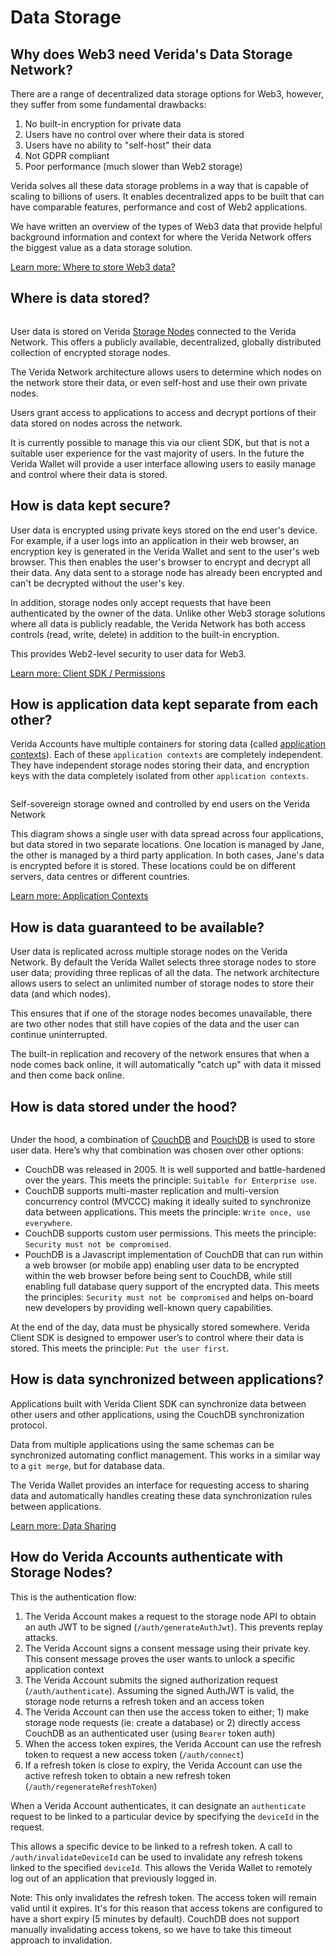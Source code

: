 # Data Storage

## Why does Web3 need Verida's Data Storage Network? <a href="#why-does-web3-need-veridas-data-storage-network" id="why-does-web3-need-veridas-data-storage-network"></a>

There are a range of decentralized data storage options for Web3, however, they suffer from some fundamental drawbacks:

1. No built-in encryption for private data
2. Users have no control over where their data is stored
3. Users have no ability to "self-host" their data
4. Not GDPR compliant
5. Poor performance (much slower than Web2 storage)

Verida solves all these data storage problems in a way that is capable of scaling to billions of users. It enables decentralized apps to be built that can have comparable features, performance and cost of Web2 applications.

We have written an overview of the types of Web3 data that provide helpful background information and context for where the Verida Network offers the biggest value as a data storage solution.

[Learn more: Where to store Web3 data?](../../storing-web3-data.md)

## Where is data stored? <a href="#where-is-data-stored" id="where-is-data-stored"></a>

<figure><img src="../../.gitbook/assets/data-storage-network-07744b24c4f285a24e0483f5efb67d9e.png" alt=""><figcaption></figcaption></figure>

User data is stored on Verida [Storage Nodes](broken-reference) connected to the Verida Network. This offers a publicly available, decentralized, globally distributed collection of encrypted storage nodes.

The Verida Network architecture allows users to determine which nodes on the network store their data, or even self-host and use their own private nodes.

Users grant access to applications to access and decrypt portions of their data stored on nodes across the network.

It is currently possible to manage this via our client SDK, but that is not a suitable user experience for the vast majority of users. In the future the Verida Wallet will provide a user interface allowing users to easily manage and control where their data is stored.

## How is data kept secure? <a href="#how-is-data-kept-secure" id="how-is-data-kept-secure"></a>

User data is encrypted using private keys stored on the end user's device. For example, if a user logs into an application in their web browser, an encryption key is generated in the Verida Wallet and sent to the user's web browser. This then enables the user's browser to encrypt and decrypt all their data. Any data sent to a storage node has already been encrypted and can't be decrypted without the user's key.

In addition, storage nodes only accept requests that have been authenticated by the owner of the data. Unlike other Web3 storage solutions where all data is publicly readable, the Verida Network has both access controls (read, write, delete) in addition to the built-in encryption.

This provides Web2-level security to user data for Web3.

[Learn more: Client SDK / Permissions](../client-sdk/permissions.md)

## How is application data kept separate from each other? <a href="#how-is-application-data-kept-separate-from-each-other" id="how-is-application-data-kept-separate-from-each-other"></a>

Verida Accounts have multiple containers for storing data (called [application contexts](application-contexts.md)). Each of these `application contexts` are completely independent. They have independent storage nodes storing their data, and encryption keys with the data completely isolated from other `application contexts`.

<figure><img src="../../.gitbook/assets/concepts_data-storage-1dd59d2e976a0958868b3a323ddc3b72.png" alt=""><figcaption></figcaption></figure>

Self-sovereign storage owned and controlled by end users on the Verida Network

This diagram shows a single user with data spread across four applications, but data stored in two separate locations. One location is managed by Jane, the other is managed by a third party application. In both cases, Jane's data is encrypted before it is stored. These locations could be on different servers, data centres or different countries.

[Learn more: Application Contexts](application-contexts.md)

## How is data guaranteed to be available? <a href="#how-is-data-guaranteed-to-be-available" id="how-is-data-guaranteed-to-be-available"></a>

User data is replicated across multiple storage nodes on the Verida Network. By default the Verida Wallet selects three storage nodes to store user data; providing three replicas of all the data. The network architecture allows users to select an unlimited number of storage nodes to store their data (and which nodes).

This ensures that if one of the storage nodes becomes unavailable, there are two other nodes that still have copies of the data and the user can continue uninterrupted.

The built-in replication and recovery of the network ensures that when a node comes back online, it will automatically "catch up" with data it missed and then come back online.

## How is data stored under the hood?​ <a href="#how-is-data-stored-under-the-hood" id="how-is-data-stored-under-the-hood"></a>

<figure><img src="../../.gitbook/assets/storage-architecture-b3806ca21d786b31f740eeb541f2c4ff.png" alt=""><figcaption></figcaption></figure>

Under the hood, a combination of [CouchDB](https://en.wikipedia.org/wiki/Apache\_CouchDB) and [PouchDB](https://pouchdb.com/) is used to store user data. Here’s why that combination was chosen over other options:

* CouchDB was released in 2005. It is well supported and battle-hardened over the years. This meets the principle: `Suitable for Enterprise use`.
* CouchDB supports multi-master replication and multi-version concurrency control (MVCCC) making it ideally suited to synchronize data between applications. This meets the principle: `Write once, use everywhere`.
* CouchDB supports custom user permissions. This meets the principle: `Security must not be compromised`.
* PouchDB is a Javascript implementation of CouchDB that can run within a web browser (or mobile app) enabling user data to be encrypted within the web browser before being sent to CouchDB, while still enabling full database query support of the encrypted data. This meets the principles: `Security must not be compromised` and helps on-board new developers by providing well-known query capabilities.

At the end of the day, data must be physically stored somewhere. Verida Client SDK is designed to empower user’s to control where their data is stored. This meets the principle: `Put the user first`.

## How is data synchronized between applications? <a href="#how-is-data-synchronized-between-applications" id="how-is-data-synchronized-between-applications"></a>

Applications built with Verida Client SDK can synchronize data between other users and other applications, using the CouchDB synchronization protocol.

Data from multiple applications using the same schemas can be synchronized automating conflict management. This works in a similar way to a `git merge`, but for database data.

The Verida Wallet provides an interface for requesting access to sharing data and automatically handles creating these data synchronization rules between applications.

[Learn more: Data Sharing](data-sharing.md)

## How do Verida Accounts authenticate with Storage Nodes? <a href="#how-do-verida-accounts-authenticate-with-storage-nodes" id="how-do-verida-accounts-authenticate-with-storage-nodes"></a>

This is the authentication flow:

1. The Verida Account makes a request to the storage node API to obtain an auth JWT to be signed (`/auth/generateAuthJwt`). This prevents replay attacks.
2. The Verida Account signs a consent message using their private key. This consent message proves the user wants to unlock a specific application context
3. The Verida Account submits the signed authorization request (`/auth/authenticate`). Assuming the signed AuthJWT is valid, the storage node returns a refresh token and an access token
4. The Verida Account can then use the access token to either; 1) make storage node requests (ie: create a database) or 2) directly access CouchDB as an authenticated user (using `Bearer` token auth)
5. When the access token expires, the Verida Account can use the refresh token to request a new access token (`/auth/connect`)
6. If a refresh token is close to expiry, the Verida Account can use the active refresh token to obtain a new refresh token (`/auth/regenerateRefreshToken`)

When a Verida Account authenticates, it can designate an `authenticate` request to be linked to a particular device by specifying the `deviceId` in the request.

This allows a specific device to be linked to a refresh token. A call to `/auth/invalidateDeviceId` can be used to invalidate any refresh tokens linked to the specified `deviceId`. This allows the Verida Wallet to remotely log out of an application that previously logged in.

Note: This only invalidates the refresh token. The access token will remain valid until it expires. It's for this reason that access tokens are configured to have a short expiry (5 minutes by default). CouchDB does not support manually invalidating access tokens, so we have to take this timeout approach to invalidation.
